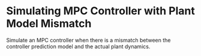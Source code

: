 # **Simulating MPC Controller with Plant Model Mismatch**

Simulate an MPC controller when there is a mismatch between the controller prediction model and the actual plant dynamics.
